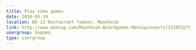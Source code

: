 ```yaml
---
title: Play some games
date: 2016-05-29
location: B6 12 Restaurant Tomate, Mannheim
link: http://www.meetup.com/Mannheim-Boardgames-Meetup/events/231053279/
usergroup: bogama
type: usergroup
---
```

